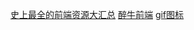 [史上最全的前端资源大汇总](https://www.jianshu.com/p/6cb49271cd2a)
[醉牛前端](http://f2er.club/)
[gif图标](https://icons8.com/preloaders/en/circular/3/)